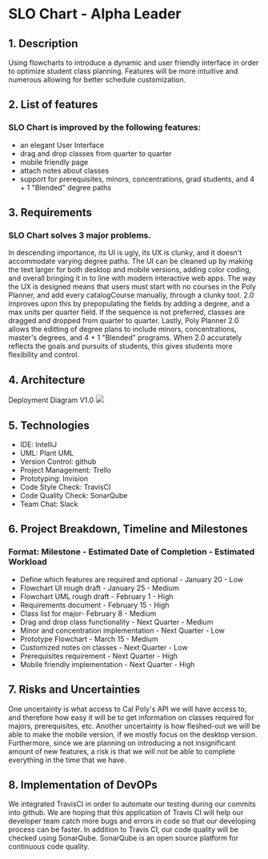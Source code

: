 # SLO Chart - Alpha Leader

## 1. Description

Using flowcharts to introduce a dynamic and user friendly interface in order to optimize student class planning. Features will be more intuitive and numerous allowing for better schedule customization.



## 2.	List of features

### SLO Chart is improved by the following features:

- an elegant User Interface
- drag and drop classes from quarter to quarter
- mobile friendly page
- attach notes about classes
- support for prerequisites, minors, concentrations, grad students, and 4 + 1 "Blended" degree paths

## 3.	Requirements 

### SLO Chart solves 3 major problems. 

In descending importance, its UI is ugly, its UX is clunky, and it doesn't accommodate varying degree paths. The UI can be cleaned up by making the text larger for both desktop and mobile versions, adding color coding, and overall bringing it in to line with modern interactive web apps. The way the UX is designed means that users must start with no courses in the Poly Planner, and add every catalogCourse manually, through a clunky tool. 2.0 improves upon this by prepopulating the fields by adding a degree, and a max units per quarter field. If the sequence is not preferred, classes are dragged and dropped from quarter to quarter. Lastly, Poly Planner 2.0 allows the editting of degree plans to include minors, concentrations, master's degrees, and 4 + 1 "Blended" programs. When 2.0 accurately reflects the goals and pursuits of students, this gives students more flexibility and control.

## 4.	Architecture
Deployment Diagram V1.0
![](https://www.planttext.com/plantuml/img/IqaiIKnAB4vL2FRnT_Pm30g9Tm6ASENbfwGgE9QMPAJcbMGc9vRa5q64uAg2KulAKeku4fE1KWgbnK0cH460iq8rbuA20fYZ15VkM52Wf61ZarIKNmvKQsUdm5NB1TAbe5jQeAk0h8mBcQEWcvEQLgABvX9iAj0TXiR7K0Rs9Ognk4pY0W00)

## 5.	Technologies

- IDE: IntelliJ
- UML: Plant UML
- Version Control: github
- Project Management: Trello
- Prototyping: Invision
- Code Style Check: TravisCI
- Code Quality Check: SonarQube
- Team Chat: Slack

## 6.	Project Breakdown, Timeline and Milestones

### Format: Milestone - Estimated Date of Completion - Estimated Workload

- Define which features are required and optional - January 20 - Low
- Flowchart UI rough draft - January 25 - Medium
- Flowchart UML rough draft - February 1 - High
- Requirements document - February 15 - High
- Class list for major- February 8 - Medium
- Drag and drop class functionality - Next Quarter - Medium
- Minor and concentration implementation - Next Quarter - Low
- Prototype Flowchart - March 15 - Medium
- Customized notes on classes - Next Quarter - Low
- Prerequisites requirement - Next Quarter - High
- Mobile friendly implementation - Next Quarter - High

## 7.	Risks and Uncertainties

One uncertainty is what access to Cal Poly's API we will have access to, and therefore how easy it will be to get information on classes required for majors, prerequisites, etc.  Another uncertainty is how fleshed-out we will be able to make the mobile version, if we mostly focus on the desktop version.  Furthermore, since we are planning on introducing a not insignificant amount of new features, a risk is that we will not be able to complete everything in the time that we have.

## 8. Implementation of DevOPs

We integrated TravisCI in order to automate our testing during our commits into github. We are hoping that this application of Travis CI will help our developer team catch more bugs and errors in code so that our developing process can be faster. In addition to Travis CI, our code quality will be checked using SonarQube. SonarQube is an open source platform for continuous code quality. 
